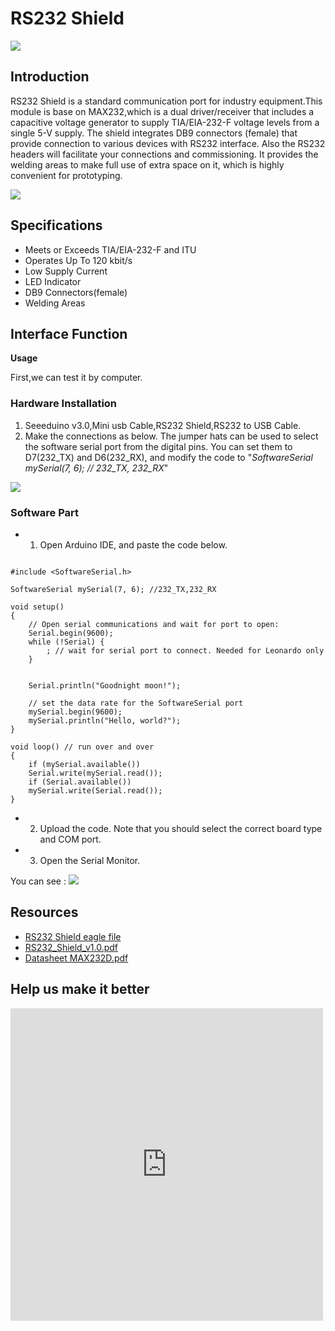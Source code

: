 <!-- 
+++
title       = "RS232 Shield"
+++
 -->

# RS232 Shield

![](/assets/RS232_Shield/img/RS232_Shield_Photo.jpg)

Introduction
------------

RS232 Shield is a standard communication port for industry equipment.This module is base on MAX232,which is a dual driver/receiver that includes a capacitive voltage generator to supply TIA/EIA-232-F voltage levels from a single 5-V supply. The shield integrates DB9 connectors (female) that provide connection to various devices with RS232 interface. Also the RS232 headers will facilitate your connections and commissioning. It provides the welding areas to make full use of extra space on it, which is highly convenient for prototyping.

[![](/assets/common/Get_One_Now_Banner.png)](http://www.seeedstudio.com/RS232-Shield-p-1910.html)

Specifications
-------------

-   Meets or Exceeds TIA/EIA-232-F and ITU
-   Operates Up To 120 kbit/s
-   Low Supply Current
-   LED Indicator
-   DB9 Connectors(female)
-   Welding Areas

Interface Function
------------------

**Usage**

First,we can test it by computer.

### Hardware Installation

1. Seeeduino v3.0,Mini usb Cable,RS232 Shield,RS232 to USB Cable.
2. Make the connections as below. The jumper hats can be used to select the software serial port from the digital pins. You can set them to D7(232\_TX) and D6(232\_RX), and modify the code to "*SoftwareSerial mySerial(7, 6); // 232\_TX, 232\_RX*"

![](/assets/RS232_Shield/img/RS232_Shield_usage.jpg)

### Software Part

-   1) Open Arduino IDE, and paste the code below.

```
 
#include <SoftwareSerial.h>
 
SoftwareSerial mySerial(7, 6); //232_TX,232_RX
 
void setup()
{
    // Open serial communications and wait for port to open:
    Serial.begin(9600);
    while (!Serial) {
        ; // wait for serial port to connect. Needed for Leonardo only
    }
 
 
    Serial.println("Goodnight moon!");
 
    // set the data rate for the SoftwareSerial port
    mySerial.begin(9600);
    mySerial.println("Hello, world?");
}
 
void loop() // run over and over
{
    if (mySerial.available())
    Serial.write(mySerial.read());
    if (Serial.available())
    mySerial.write(Serial.read());
}
```

-   2) Upload the code. Note that you should select the correct board type and COM port.
-   3) Open the Serial Monitor.

You can see :
![](/assets/RS232_Shield/img/RS232_Shield_usage1.jpg)

Resources
--------

-   [RS232 Shield eagle file](/assets/RS232_Shield/res/RS232_Shield_v1.0_Eagle.zip)
-   [RS232\_Shield\_v1.0.pdf](/assets/RS232_Shield/res/RS232_Shield_v1.pdf)
-   [Datasheet MAX232D.pdf](/assets/RS232_Shield/res/MAX232D.pdf)


Help us make it better
-------------------------

<iframe frameborder="0" height="500" src="https://www.surveymonkey.com/r/36RJ2GW" width="500"></iframe>


<!-- 
+++
oldwikiurl       = "http://www.seeedstudio.com/wiki/RS232_Shield"
+++
 -->

<!-- This Markdown file was created from http://www.seeedstudio.com/wiki/RS232_Shield -->
